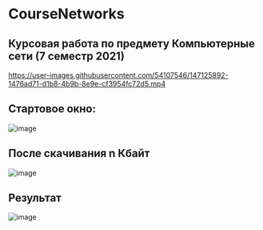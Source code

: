 # CourseNetworks
## Курсовая работа по предмету Компьютерные сети (7 семестр 2021)


https://user-images.githubusercontent.com/54107546/147125892-1476ad71-d1b8-4b9b-8e9e-cf3954fc72d5.mp4

## Стартовое окно:  
![image](https://user-images.githubusercontent.com/54107546/147126004-6a2be741-a7c0-4f30-83eb-49dd352f996d.png)

## После скачивания n Кбайт
![image](https://user-images.githubusercontent.com/54107546/147128609-ed1944a1-78a4-4be2-be56-50873b39f54a.png)


## Результат
![image](https://user-images.githubusercontent.com/54107546/147128185-ecaee5ad-e0d4-4998-ac49-a40ad565881e.png)
